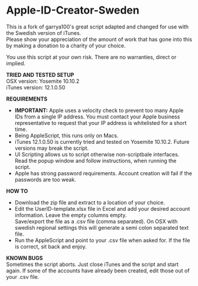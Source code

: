 Apple-ID-Creator-Sweden
==========================

This is a fork of garrya100's great script adapted and changed for use with the Swedish version of iTunes.<br />
Please show your appreciation of the amount of work that has gone into this by making a donation to a charity of your choice.

You use this script at your own risk. There are no warranties, direct or implied.

<strong>TRIED AND TESTED SETUP</strong><br />
OSX version: Yosemite 10.10.2<br />
iTunes version: 12.1.0.50

<strong>REQUIREMENTS</strong>
<ul>
<li><strong>IMPORTANT:</strong> Apple uses a velocity check to prevent too many Apple IDs from a single IP address. You must contact your Apple business representative to request that your IP address is whitelisted for a short time.</li>
<li>Being AppleScript, this runs only on Macs.</li>
<li>iTunes 12.1.0.50 is currently tried and tested on Yosemite 10.10.2. Future versions may break the script.</li>
<li>UI Scripting allows us to script otherwise non-scriptbale interfaces. Read the popup window and follow instructions, when running the script.</li>
<li>Apple has strong password requirements. Account creation will fail if the passwords are too weak.</li>
</ul>

<strong>HOW TO</strong>
<ul>
<li>Download the zip file and extract to a location of your choice.</li>
<li>Edit the UserID-template.xlsx file in Excel and add your desired account information. Leave the empty columns empty.</br>
Save/export the file as a .csv file (comma separated). On OSX with swedish regional settings this will generate a semi colon separated text file.</li>
<li>Run the AppleScript and point to your .csv file when asked for. If the file is correct, sit back and enjoy.</li>
</ul>

<strong>KNOWN BUGS</strong><br />
Sometimes the script aborts. Just close iTunes and the script and start again. If some of the accounts have already been created, edit those out of your .csv file.
